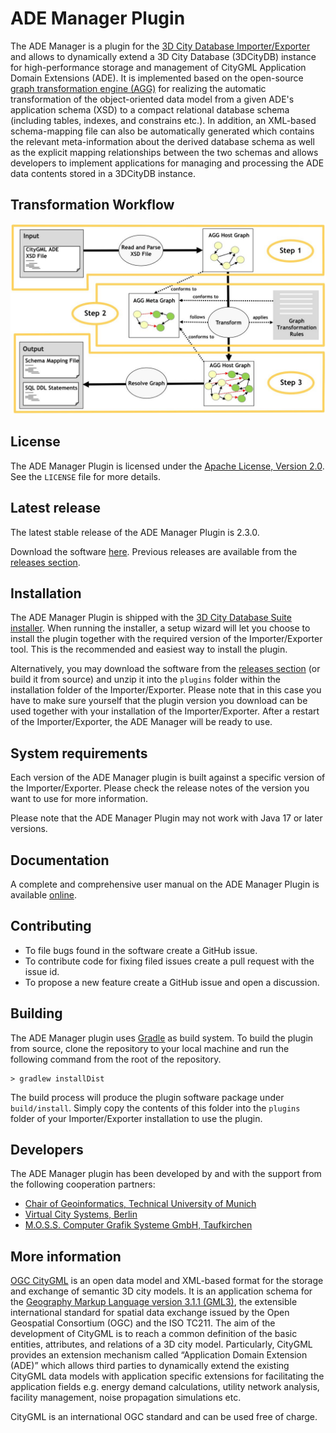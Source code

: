 ADE Manager Plugin
======================================

The ADE Manager is a plugin for the [3D City Database Importer/Exporter](https://github.com/3dcitydb/importer-exporter)
and allows to dynamically extend a 3D City Database (3DCityDB) instance for high-performance storage and management of
CityGML Application Domain Extensions (ADE). It is implemented based on the open-source
[graph transformation engine (AGG)](http://www.user.tu-berlin.de/o.runge/agg/) for realizing the automatic
transformation of the object-oriented data model from a given ADE's application schema (XSD) to a compact relational
database schema (including tables, indexes, and constrains etc.). In addition, an XML-based schema-mapping file can
also be automatically generated which contains the relevant meta-information about the derived database schema as well
as the explicit mapping relationships between the two schemas and allows developers to implement applications for
managing and processing the ADE data contents stored in a 3DCityDB instance.

Transformation Workflow
-------
<p align="center">
<img src="resources/figure/transformation_workflow.jpg" width="800" />
</p>

License
-------
The ADE Manager Plugin is licensed under the [Apache License, Version 2.0](http://www.apache.org/licenses/LICENSE-2.0).
See the `LICENSE` file for more details.

Latest release
--------------
The latest stable release of the ADE Manager Plugin is 2.3.0.

Download the software [here](https://github.com/3dcitydb/plugin-ade-manager/releases/download/v2.3.0/plugin-ade-manager-2.3.0.zip).
Previous releases are available from the [releases section](https://github.com/3dcitydb/plugin-ade-manager/releases).

Installation
------------
The ADE Manager Plugin is shipped with the [3D City Database Suite installer](https://github.com/3dcitydb/3dcitydb-suite/releases).
When running the installer, a setup wizard will let you choose to install the plugin together with the required
version of the Importer/Exporter tool. This is the recommended and easiest way to install the plugin.

Alternatively, you may download the software from the [releases section](https://github.com/3dcitydb/plugin-ade-manager/releases)
(or build it from source) and unzip it into the `plugins` folder within the installation folder of the
Importer/Exporter. Please note that in this case you have to make sure yourself that the plugin version you
download can be used together with your installation of the Importer/Exporter. After a restart of the
Importer/Exporter, the ADE Manager will be ready to use.

System requirements
-------------------
Each version of the ADE Manager plugin is built against a specific version of the Importer/Exporter.
Please check the release notes of the version you want to use for more information. 

Please note that the ADE Manager Plugin may not work with Java 17 or later versions.

Documentation
-------------
A complete and comprehensive user manual on the ADE Manager Plugin is available
[online](https://3dcitydb-docs.readthedocs.io/en/latest/plugins/ade-manager).

Contributing
------------
* To file bugs found in the software create a GitHub issue.
* To contribute code for fixing filed issues create a pull request with the issue id.
* To propose a new feature create a GitHub issue and open a discussion.

Building
--------
The ADE Manager plugin uses [Gradle](https://gradle.org/) as build system. To build the plugin from source,
clone the repository to your local machine and run the following command from the root of the repository.

    > gradlew installDist
    
The build process will produce the plugin software package under `build/install`. Simply copy the contents of this
folder into the `plugins` folder of your Importer/Exporter installation to use the plugin.

Developers
----------
The ADE Manager plugin has been developed by and with the support from the following cooperation partners:

* [Chair of Geoinformatics, Technical University of Munich](https://www.gis.bgu.tum.de/)
* [Virtual City Systems, Berlin](https://vc.systems/)
* [M.O.S.S. Computer Grafik Systeme GmbH, Taufkirchen](http://www.moss.de/)

More information
----------------
[OGC CityGML](https://www.ogc.org/standard/citygml/) is an open data model and XML-based format for the
storage and exchange of semantic 3D city models. It is an application schema for the
[Geography Markup Language version 3.1.1 (GML3)](https://www.ogc.org/standard/gml/), the extensible
international standard for spatial data exchange issued by the Open Geospatial Consortium (OGC) and the ISO TC211.
The aim of the development of CityGML is to reach a common definition of the basic entities, attributes,
and relations of a 3D city model. Particularly, CityGML provides an extension mechanism called “Application 
Domain Extension (ADE)” which allows third parties to dynamically extend the existing CityGML data models with
application specific extensions for facilitating the application fields e.g. energy demand calculations,
utility network analysis, facility management, noise propagation simulations etc. 

CityGML is an international OGC standard and can be used free of charge.